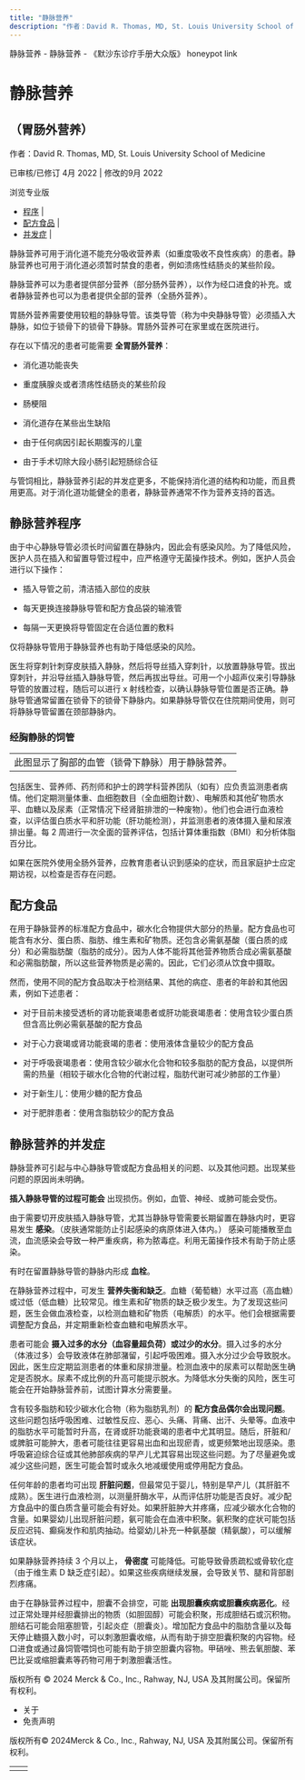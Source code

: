 ```yaml
---
title: "静脉营养"
description: "作者：David R. Thomas, MD, St. Louis University School of Medicine"
---
```


﻿静脉营养 \- 静脉营养 \- 《默沙东诊疗手册大众版》 honeypot link

# 静脉营养

## （胃肠外营养）

作者：David R. Thomas, MD, St. Louis University School of Medicine

已审核/已修订 4月 2022 \| 修改的9月 2022

浏览专业版

- [程序](#程序_v8590543_zh) \|
- [配方食品](#配方食品_v8590550_zh) \|
- [并发症](#并发症_v8590565_zh) \|

静脉营养可用于消化道不能充分吸收营养素（如重度吸收不良性疾病）的患者。静脉营养也可用于消化道必须暂时禁食的患者，例如溃疡性结肠炎的某些阶段。

静脉营养可以为患者提供部分营养（部分肠外营养），以作为经口进食的补充。或者静脉营养也可以为患者提供全部的营养（全肠外营养）。

胃肠外营养需要使用较粗的静脉导管。该类导管（称为中央静脉导管）必须插入大静脉，如位于锁骨下的锁骨下静脉。胃肠外营养可在家里或在医院进行。

存在以下情况的患者可能需要 **全胃肠外营养**：

- 消化道功能丧失

- 重度胰腺炎或者溃疡性结肠炎的某些阶段

- 肠梗阻

- 消化道存在某些出生缺陷

- 由于任何病因引起长期腹泻的儿童

- 由于手术切除大段小肠引起短肠综合征


与管饲相比，静脉营养引起的并发症更多，不能保持消化道的结构和功能，而且费用更高。对于消化道功能健全的患者，静脉营养通常不作为营养支持的首选。

## 静脉营养程序

由于中心静脉导管必须长时间留置在静脉内，因此会有感染风险。为了降低风险，医护人员在插入和留置导管过程中，应严格遵守无菌操作技术。例如，医护人员会进行以下操作：

- 插入导管之前，清洁插入部位的皮肤

- 每天更换连接静脉导管和配方食品袋的输液管

- 每隔一天更换将导管固定在合适位置的敷料


仅将静脉导管用于静脉营养也有助于降低感染的风险。

医生将穿刺针刺穿皮肤插入静脉，然后将导丝插入穿刺针，以放置静脉导管。拔出穿刺针，并沿导丝插入静脉导管，然后再拔出导丝。可用一个小超声仪来引导静脉导管的放置过程，随后可以进行 x 射线检查，以确认静脉导管位置是否正确。静脉导管通常留置在锁骨下的锁骨下静脉内。如果静脉导管仅在住院期间使用，则可将静脉导管留置在颈部静脉内。

### 经胸静脉的饲管

|     |
| --- |
| 此图显示了胸部的血管（锁骨下静脉）用于静脉营养。<br> |

包括医生、营养师、药剂师和护士的跨学科营养团队（如有）应负责监测患者病情。他们定期测量体重、血细胞数目（全血细胞计数）、电解质和其他矿物质水平、血糖以及尿素（正常情况下经肾脏排泄的一种废物）。他们也会进行血液检查，以评估蛋白质水平和肝功能（肝功能检测），并监测患者的液体摄入量和尿液排出量。每 2 周进行一次全面的营养评估，包括计算体重指数（BMI）和分析体脂百分比。

如果在医院外使用全肠外营养，应教育患者认识到感染的症状，而且家庭护士应定期访视，以检查是否存在问题。

## 配方食品

在用于静脉营养的标准配方食品中，碳水化合物提供大部分的热量。配方食品也可能含有水分、蛋白质、脂肪、维生素和矿物质。还包含必需氨基酸（蛋白质的成分）和必需脂肪酸（脂肪的成分）。因为人体不能将其他营养物质合成必需氨基酸和必需脂肪酸，所以这些营养物质是必需的。因此，它们必须从饮食中摄取。

然而，使用不同的配方食品取决于检测结果、其他的病症、患者的年龄和其他因素，例如下述患者：

- 对于目前未接受透析的肾功能衰竭患者或肝功能衰竭患者：使用含较少蛋白质但含高比例必需氨基酸的配方食品

- 对于心力衰竭或肾功能衰竭的患者：使用液体含量较少的配方食品

- 对于呼吸衰竭患者：使用含较少碳水化合物和较多脂肪的配方食品，以提供所需的热量（相较于碳水化合物的代谢过程，脂肪代谢可减少肺部的工作量）

- 对于新生儿：使用少糖的配方食品

- 对于肥胖患者：使用含脂肪较少的配方食品


## 静脉营养的并发症

静脉营养可引起与中心静脉导管或配方食品相关的问题、以及其他问题。出现某些问题的原因尚未明确。

**插入静脉导管的过程可能会** 出现损伤。例如，血管、神经、或肺可能会受伤。

由于需要切开皮肤插入静脉导管，尤其当静脉导管需要长期留置在静脉内时，更容易发生 **感染**。（皮肤通常能防止引起感染的病原体进入体内。） 感染可能播散至血流，血流感染会导致一种严重疾病，称为脓毒症。利用无菌操作技术有助于防止感染。

有时在留置静脉导管的静脉内形成 **血栓**。

在静脉营养过程中，可发生 **营养失衡和缺乏**。血糖（葡萄糖）水平过高（高血糖）或过低（低血糖）比较常见。维生素和矿物质的缺乏极少发生。为了发现这些问题，医生会做血液检查，以检测血糖和矿物质（电解质）的水平。他们会根据需要调整配方食品，并定期重新检查血糖和电解质水平。

患者可能会 **摄入过多的水分（血容量超负荷）或过少的水分**。摄入过多的水分（体液过多）会导致液体在肺部潴留，引起呼吸困难。摄入水分过少会导致脱水。因此，医生应定期监测患者的体重和尿排泄量。检测血液中的尿素可以帮助医生确定是否脱水。尿素不成比例的升高可能提示脱水。为降低水分失衡的风险，医生可能会在开始静脉营养前，试图计算水分需要量。

含有较多脂肪和较少碳水化合物（称为脂肪乳剂）的 **配方食品偶尔会出现问题**。这些问题包括呼吸困难、过敏性反应、恶心、头痛、背痛、出汗、头晕等。血液中的脂肪水平可能暂时升高，在肾或肝功能衰竭的患者中尤其明显。随后，肝脏和/或脾脏可能肿大，患者可能往往更容易出血和出现瘀青，或更频繁地出现感染。患呼吸窘迫综合征或其他肺部疾病的早产儿尤其容易出现这些问题。为了尽量避免或减少这些问题，医生可能会暂时或永久地减缓使用或停用配方食品。

任何年龄的患者均可出现 **肝脏问题**，但最常见于婴儿，特别是早产儿（其肝脏不成熟）。医生进行血液检测，以测量肝酶水平，从而评估肝功能是否良好。减少配方食品中的蛋白质含量可能会有好处。如果肝脏肿大并疼痛，应减少碳水化合物的含量。如果婴幼儿出现肝脏问题，氨可能会在血液中积聚。氨积聚的症状可能包括反应迟钝、癫痫发作和肌肉抽动。给婴幼儿补充一种氨基酸（精氨酸），可以缓解该症状。

如果静脉营养持续 3 个月以上， **骨密度** 可能降低。可能导致骨质疏松或骨软化症（由于维生素 D 缺乏症引起）。如果这些疾病继续发展，会导致关节、腿和背部剧烈疼痛。

由于在静脉营养过程中，胆囊不会排空，可能 **出现胆囊疾病或胆囊疾病恶化**。经过正常处理并经胆囊排出的物质（如胆固醇）可能会积聚，形成胆结石或沉积物。胆结石可能会阻塞胆管，引起炎症（胆囊炎）。增加配方食品中的脂肪含量以及每天停止糖摄入数小时，可以刺激胆囊收缩，从而有助于排空胆囊积聚的内容物。经口进食或通过鼻饲管喂饲也可能有助于排空胆囊内容物。甲硝唑、熊去氧胆酸、苯巴比妥或缩胆囊素等药物可用于刺激胆囊活性。



版权所有 © 2024
Merck & Co., Inc., Rahway, NJ, USA 及其附属公司。保留所有权利。

- 关于
- 免责声明

版权所有© 2024Merck & Co., Inc., Rahway, NJ, USA 及其附属公司。保留所有权利。

|     |     |
| --- | --- |
|  |  |